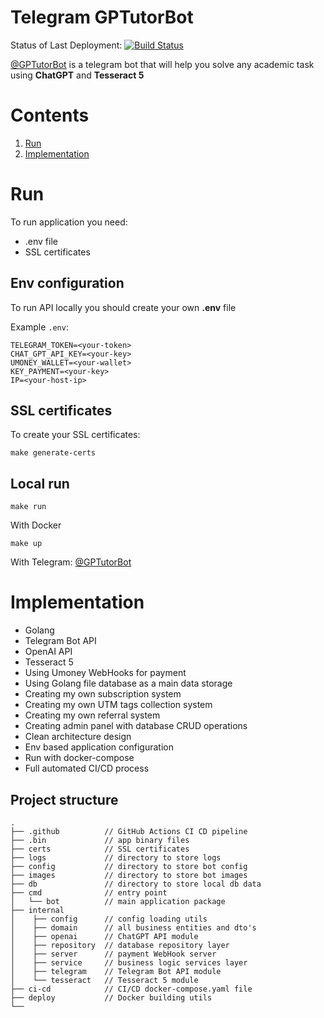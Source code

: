 # Telegram GPTutorBot

Status of Last Deployment:
[![Build Status](https://github.com/EmirShimshir/GPTutorBot/workflows/GPTutorBot-Build-and-Push/badge.svg?branch=main)](https://github.com/EmirShimshir/GPTutorBot/actions)

[@GPTutorBot](https://t.me/GPTutorBot?start=github) is a telegram bot that 
will help you solve any academic task using **ChatGPT** and **Tesseract 5**

# Contents
1. [Run](#Run)
2. [Implementation](#Implementation)

# Run

To run application you need:
- .env file
- SSL certificates

## Env configuration

To run API locally you should create your own **.env** file

Example `.env`:

```env
TELEGRAM_TOKEN=<your-token>
CHAT_GPT_API_KEY=<your-key>
UMONEY_WALLET=<your-wallet>
KEY_PAYMENT=<your-key>
IP=<your-host-ip>
```

## SSL certificates

To create your SSL certificates:

```
make generate-certs
```

## Local run

```
make run
```

With Docker

```
make up
```

With Telegram: [@GPTutorBot](https://t.me/GPTutorBot?start=github)

# Implementation

- Golang
- Telegram Bot API
- OpenAI API
- Tesseract 5
- Using Umoney WebHooks for payment
- Using Golang file database as a main data storage
- Creating my own subscription system
- Creating my own UTM tags collection system 
- Creating my own referral system
- Creating admin panel with database CRUD operations
- Clean architecture design
- Env based application configuration
- Run with docker-compose
- Full automated CI/CD process

## Project structure

```
.
├── .github          // GitHub Actions CI CD pipeline
├── .bin             // app binary files
├── certs            // SSL certificates
├── logs             // directory to store logs
├── config           // directory to store bot config
├── images           // directory to store bot images
├── db               // directory to store local db data
├── cmd              // entry point
│   └── bot          // main application package
├── internal
│    ├── config      // config loading utils
│    ├── domain      // all business entities and dto's
│    ├── openai      // ChatGPT API module
│    ├── repository  // database repository layer
│    ├── server      // payment WebHook server
│    ├── service     // business logic services layer
│    ├── telegram    // Telegram Bot API module
│    └── tesseract   // Tesseract 5 module
├── ci-cd            // CI/CD docker-compose.yaml file
├── deploy           // Docker building utils
└──
```
